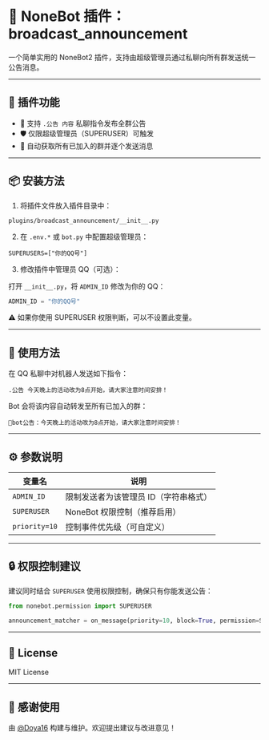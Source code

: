 # 📢 NoneBot 插件：broadcast_announcement

一个简单实用的 NoneBot2 插件，支持由超级管理员通过私聊向所有群发送统一公告消息。

---

## 🧩 插件功能

- 💬 支持 `.公告 内容` 私聊指令发布全群公告
- 🛡️ 仅限超级管理员（SUPERUSER）可触发
- 📡 自动获取所有已加入的群并逐个发送消息

---

## 📦 安装方法

1. 将插件文件放入插件目录中：

```
plugins/broadcast_announcement/__init__.py
```

2. 在 `.env.*` 或 `bot.py` 中配置超级管理员：

```env
SUPERUSERS=["你的QQ号"]
```

3. 修改插件中管理员 QQ（可选）：

打开 `__init__.py`，将 `ADMIN_ID` 修改为你的 QQ：

```python
ADMIN_ID = "你的QQ号"
```

⚠️ 如果你使用 SUPERUSER 权限判断，可以不设置此变量。

---

## 🚀 使用方法

在 QQ 私聊中对机器人发送如下指令：

```
.公告 今天晚上的活动改为8点开始，请大家注意时间安排！
```

Bot 会将该内容自动转发至所有已加入的群：

```
🎉bot公告：今天晚上的活动改为8点开始，请大家注意时间安排！
```

---

## ⚙️ 参数说明

| 变量名 | 说明 |
|--------|------|
| `ADMIN_ID` | 限制发送者为该管理员 ID（字符串格式） |
| `SUPERUSER` | NoneBot 权限控制（推荐启用） |
| `priority=10` | 控制事件优先级（可自定义） |

---

## 🔒 权限控制建议

建议同时结合 `SUPERUSER` 使用权限控制，确保只有你能发送公告：

```python
from nonebot.permission import SUPERUSER

announcement_matcher = on_message(priority=10, block=True, permission=SUPERUSER)
```

---

## 🪪 License

MIT License

---

## 🙏 感谢使用

由 [@Doya16](https://github.com/Doya16) 构建与维护。欢迎提出建议与改进意见！
